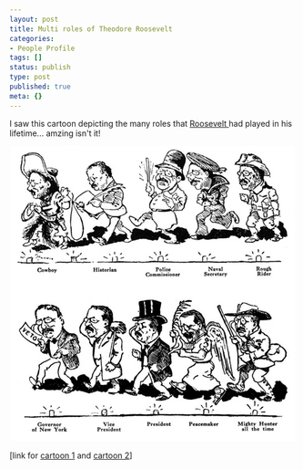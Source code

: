 ```yaml
---
layout: post
title: Multi roles of Theodore Roosevelt
categories:
- People Profile
tags: []
status: publish
type: post
published: true
meta: {}
---
```

I saw this cartoon depicting the many roles that <a href="http://en.wikipedia.org/wiki/Theodore_Roosevelt">Roosevelt </a>had played in his lifetime... amzing isn't it!
<p align="center"><img width="500" src="/img/rooseveltroles3894750.jpg" height="517" style="width: 500px; height: 517px" /></p>
<p align="left">[link for <a href="http://en.wikipedia.org/wiki/Image:ROLES1.JPG">cartoon 1</a> and <a href="http://en.wikipedia.org/wiki/Image:ROLES2.JPG">cartoon 2</a>]</p>
